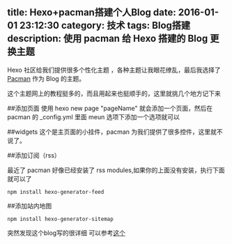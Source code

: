 title: Hexo+pacman搭建个人Blog
date: 2016-01-01 23:12:30
category: 技术
tags: Blog搭建
description: 使用 pacman 给 Hexo 搭建的 Blog 更换主题
---
Hexo 社区给我们提供很多个性化主题 ，各种主题让我眼花缭乱，最后我选择了 [Pacman]() 作为 Blog 的主题。

这个主题网上的教程挺多的，而且用起来也挺顺手的，这里就挑几个地方记下来

##添加页面 
使用 hexo new page "pageName" 就会添加一个页面，然后在 pacman 的 _config.yml 里面 meun 选项下添加一个选项就可以

##widgets
这个是主页面的小挂件，pacman 为我们提供了很多控件，这里就不说了。

##添加订阅（rss）

最近了 pacman 好像已经安装了 rss modules,如果你的上面没有安装，执行下面就可以了

	npm install hexo-generator-feed

##添加站内地图
	
	npm install hexo-generator-sitemap



突然发现这个blog写的很详细 
可以参考[这个](http://jerrychia.com/2015/03/28/hexo-use-pacman-theme/)